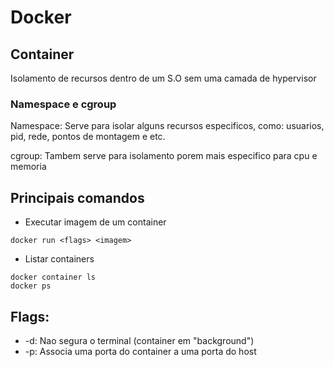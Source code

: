 # Docker

## Container

Isolamento de recursos dentro de um S.O sem uma camada de hypervisor

### Namespace e cgroup

Namespace: Serve para isolar alguns recursos especificos, como: usuarios, pid, rede, pontos de montagem e etc.

cgroup: Tambem serve para isolamento porem mais especifico para cpu e memoria

## Principais comandos

- Executar imagem de um container

```
docker run <flags> <imagem>
```

- Listar containers

```
docker container ls
docker ps
```

## Flags:

- -d: Nao segura o terminal (container em "background")
- -p: Associa uma porta do container a uma porta do host
